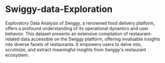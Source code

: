 # Swiggy-data-Exploration
Exploratory Data Analysis of Swiggy, a renowned food delivery platform, offers a profound understanding of its operational dynamics and user behavior. This dataset presents an extensive compilation of restaurant-related data accessible on the Swiggy platform, offering invaluable insights into diverse facets of restaurants. It empowers users to delve into, scrutinize, and extract meaningful insights from Swiggy's restaurant ecosystem.
